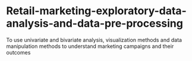 # Retail-marketing-exploratory-data-analysis-and-data-pre-processing
To use univariate and bivariate analysis, visualization methods and data manipulation methods to understand marketing campaigns and their outcomes
